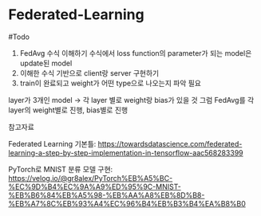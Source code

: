 # Federated-Learning

#Todo
1. FedAvg 수식 이해하기
    수식에서 loss function의 parameter가 되는 model은 update된 model
2. 이해한 수식 기반으로 client랑 server 구현하기
3. train이 완료되고 weight가 어떤 type으로 나오는지 파악 필요

layer가 3개인 model -> 각 layer 별로 weight랑 bias가 있을 것
그럼 FedAvg를 각 layer의 weight별로 진행, bias별로 진행

참고자료

Federated Learning 기본틀: https://towardsdatascience.com/federated-learning-a-step-by-step-implementation-in-tensorflow-aac568283399

PyTorch로 MNIST 분류 모델 구현: https://velog.io/@gr8alex/PyTorch%EB%A5%BC-%EC%9D%B4%EC%9A%A9%ED%95%9C-MNIST-%EB%B6%84%EB%A5%98-%EB%AA%A8%EB%8D%B8-%EB%A7%8C%EB%93%A4%EC%96%B4%EB%B3%B4%EA%B8%B0